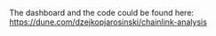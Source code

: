 The dashboard and the code could be found here: https://dune.com/dzejkopjarosinski/chainlink-analysis
